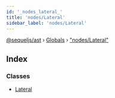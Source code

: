 ```yaml
---
id: '_nodes_lateral_'
title: 'nodes/Lateral'
sidebar_label: 'nodes/Lateral'
---
```


[@sequeljs/ast](../index.md) › [Globals](../globals.md) ›
["nodes/Lateral"](_nodes_lateral_.md)

## Index

### Classes

- [Lateral](../classes/_nodes_lateral_.lateral.md)
